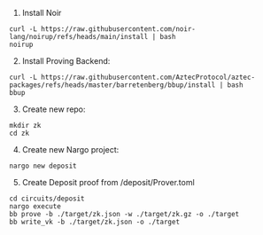 1) Install Noir
```
curl -L https://raw.githubusercontent.com/noir-lang/noirup/refs/heads/main/install | bash
noirup
```

2) Install Proving Backend:
```
curl -L https://raw.githubusercontent.com/AztecProtocol/aztec-packages/refs/heads/master/barretenberg/bbup/install | bash
bbup
```

3) Create new repo:
```
mkdir zk
cd zk
```

4) Create new Nargo project:
```
nargo new deposit
```

5) Create Deposit proof from /deposit/Prover.toml
```
cd circuits/deposit
nargo execute
bb prove -b ./target/zk.json -w ./target/zk.gz -o ./target  
bb write_vk -b ./target/zk.json -o ./target
```